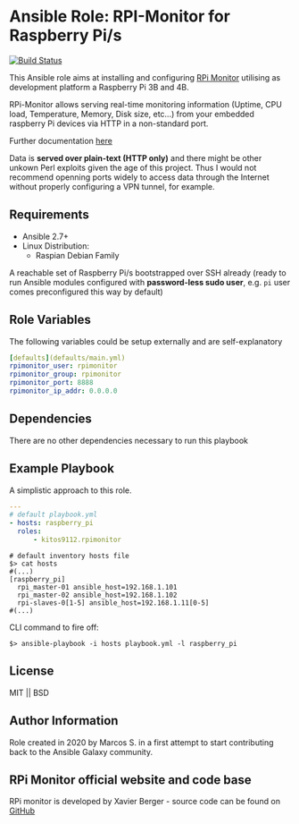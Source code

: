 # Ansible Role: RPI-Monitor for Raspberry Pi/s

[![Build Status](https://travis-ci.org/kitos9112/ansible-role-rpimonitor.svg?branch=master)](https://travis-ci.org/kitos9112/ansible-role-rpimonitor)

This Ansible role aims at installing and configuring [RPi Monitor](https://github.com/XavierBerger/RPi-Monitor) utilising as development platform a Raspberry Pi 3B and 4B.

RPi-Monitor allows serving real-time monitoring information (Uptime, CPU load, Temperature, Memory, Disk size, etc...) from your embedded raspberry Pi devices via HTTP in a non-standard port.

Further documentation [here](https://xavierberger.github.io/RPi-Monitor-docs/index.html)

Data is **served over plain-text (HTTP only)** and there might be other unkown Perl exploits given the age of this project. Thus I would not recommend openning ports widely to access data through the Internet without properly configuring a VPN tunnel, for example.

## Requirements

- Ansible 2.7+
- Linux Distribution:
  - Raspian Debian Family

A reachable set of Raspberry Pi/s bootstrapped over SSH already (ready to run Ansible modules configured with **password-less sudo user**, e.g. `pi` user comes preconfigured this way by default)

## Role Variables

The following variables could be setup externally and are self-explanatory

```yaml
[defaults](defaults/main.yml)
rpimonitor_user: rpimonitor
rpimonitor_group: rpimonitor
rpimonitor_port: 8888
rpimonitor_ip_addr: 0.0.0.0
```

## Dependencies

There are no other dependencies necessary to run this playbook

## Example Playbook

A simplistic approach to this role.

```yaml
---
# default playbook.yml
- hosts: raspberry_pi
  roles:
      - kitos9112.rpimonitor
```

```shell
# default inventory hosts file
$> cat hosts
#(...)
[raspberry_pi]
  rpi_master-01 ansible_host=192.168.1.101
  rpi_master-02 ansible_host=192.168.1.102
  rpi-slaves-0[1-5] ansible_host=192.168.1.11[0-5]
#(...)
```

CLI command to fire off:

`$> ansible-playbook -i hosts playbook.yml -l raspberry_pi`

## License

MIT || BSD

## Author Information

Role created in 2020 by Marcos S. in a first attempt to start contributing back to the Ansible Galaxy community.

## RPi Monitor official website and code base

RPi monitor is developed by Xavier Berger - source code can be found on [GitHub](https://github.com/XavierBerger/RPi-Monitor)

